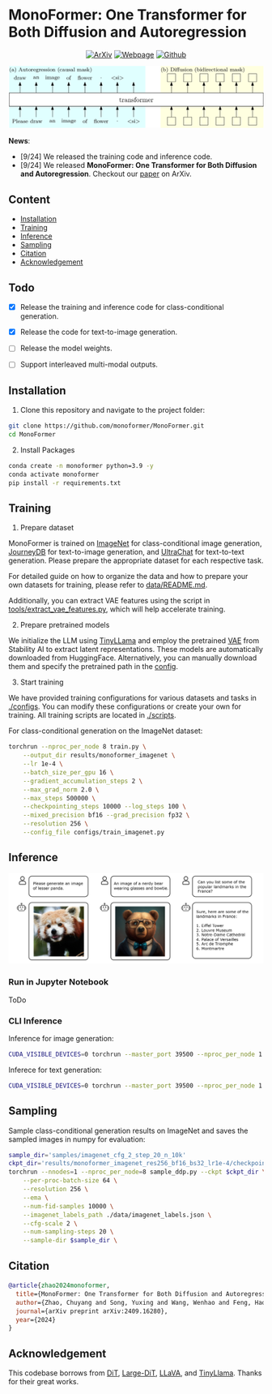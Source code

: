# MonoFormer: One Transformer for Both Diffusion and Autoregression

<div align="center">

[![ArXiv](https://img.shields.io/badge/ArXiv-<2409.16280>-<COLOR>.svg)](https://arxiv.org/pdf/2409.16280) [![Webpage](https://img.shields.io/badge/Project-MonoFormer-<COLOR>.svg)](https://monoformer.github.io/) [![Github](https://img.shields.io/badge/Github-MonoFormer-<COLOR>.svg?logo=Github)](https://github.com/monoformer/MonoFormer) 

</div>


![Demo](.github/OTv3.png)

**News**:

- [9/24] We released the training code and inference code.
- [9/24] We released **MonoFormer: One Transformer for Both Diffusion and Autoregression**. Checkout our [paper](https://arxiv.org/pdf/2409.16280) on ArXiv.

## Content

- [Installation](#installation)
- [Training](#training)
- [Inference](#inference)
- [Sampling](#sampling)
- [Citation](#citation)
- [Acknowledgement](#acknowledgement)



## Todo
- [x] Release the training and inference code for class-conditional generation.
- [x] Release the code for text-to-image generation.
- [ ] Release the model weights.
- [ ] Support interleaved multi-modal outputs.


## Installation

1. Clone this repository and navigate to the project folder:

```bash
git clone https://github.com/monoformer/MonoFormer.git
cd MonoFormer
```

2. Install Packages

```bash
conda create -n monoformer python=3.9 -y
conda activate monoformer
pip install -r requirements.txt
```

## Training

1. Prepare dataset

MonoFormer is trained on [ImageNet]((https://image-net.org/download.php)) for class-conditional image generation, [JourneyDB](https://github.com/JourneyDB/JourneyDB) for text-to-image generation, and [UltraChat](https://huggingface.co/datasets/stingning/ultrachat) for text-to-text generation.
Please prepare the appropriate dataset for each respective task.

For detailed guide on how to organize the data and how to prepare your own datasets for training, please refer to [data/README.md](./data/README.md).

Additionally, you can extract VAE features using the script in [tools/extract_vae_features.py](./tools/extract_vae_features.py), which will help accelerate training.

2. Prepare pretrained models

We initialize the LLM using [TinyLLama](https://huggingface.co/TinyLlama/TinyLlama-1.1B-Chat-v1.0) and employ the pretrained [VAE](https://huggingface.co/stabilityai/sd-vae-ft-mse) from Stability AI to extract latent representations. These models are automatically downloaded from HuggingFace. Alternatively, you can manually download them and specify the pretrained path in the [config](./configs).

3. Start training

We have provided training configurations for various datasets and tasks in [./configs](./configs/). You can modify these configurations or create your own for training. All training scripts are located in [./scripts](./scripts/).

For class-conditional generation on the ImageNet dataset:

```bash
torchrun --nproc_per_node 8 train.py \
    --output_dir results/monoformer_imagenet \
    --lr 1e-4 \
    --batch_size_per_gpu 16 \
    --gradient_accumulation_steps 2 \
    --max_grad_norm 2.0 \
    --max_steps 500000 \
    --checkpointing_steps 10000 --log_steps 100 \
    --mixed_precision bf16 --grad_precision fp32 \
    --resolution 256 \
    --config_file configs/train_imagenet.py
```


## Inference

![Demo](.github/demo.png)

### Run in Jupyter Notebook

ToDo

### CLI Inference

Inference for image generation:

```bash
CUDA_VISIBLE_DEVICES=0 torchrun --master_port 39500 --nproc_per_node 1 infer_dit.py --ckpt $ckpt --resolution 256 --ema
```

Inferece for text generation:

```bash
CUDA_VISIBLE_DEVICES=0 torchrun --master_port 39500 --nproc_per_node 1 infer_llm.py --ckpt $ckpt
```

## Sampling

Sample class-conditional generation results on ImageNet and saves the sampled images in numpy for evaluation:

```bash
sample_dir='samples/imagenet_cfg_2_step_20_n_10k'
ckpt_dir='results/monoformer_imagenet_res256_bf16_bs32_lr1e-4/checkpoint-50000'
torchrun --nnodes=1 --nproc_per_node=8 sample_ddp.py --ckpt $ckpt_dir \
    --per-proc-batch-size 64 \
    --resolution 256 \
    --ema \
    --num-fid-samples 10000 \
    --imagenet_labels_path ./data/imagenet_labels.json \
    --cfg-scale 2 \
    --num-sampling-steps 20 \
    --sample-dir $sample_dir \
```

## Citation

```bibtex
@article{zhao2024monoformer,
  title={MonoFormer: One Transformer for Both Diffusion and Autoregression},
  author={Zhao, Chuyang and Song, Yuxing and Wang, Wenhao and Feng, Haocheng and Ding, Errui and Sun, Yifan and Xiao, Xinyan and Wang, Jingdong},
  journal={arXiv preprint arXiv:2409.16280},
  year={2024}
}
```

## Acknowledgement

This codebase borrows from [DiT](https://github.com/facebookresearch/DiT), [Large-DiT](https://github.com/Alpha-VLLM/LLaMA2-Accessory/tree/main/Large-DiT-T2I), [LLaVA](https://github.com/haotian-liu/LLaVA), and [TinyLlama](https://github.com/jzhang38/TinyLlama/tree/main). Thanks for their great works.

